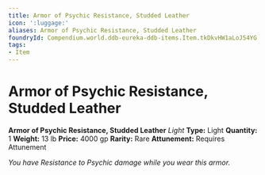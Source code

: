 ```yaml
---
title: Armor of Psychic Resistance, Studded Leather
icon: ':luggage:'
aliases: Armor of Psychic Resistance, Studded Leather
foundryId: Compendium.world.ddb-eureka-ddb-items.Item.tkDkvHW1aLoJ54YG
tags:
- Item
---
```


# Armor of Psychic Resistance, Studded Leather

**Armor of Psychic Resistance, Studded Leather**
_Light_
**Type:** Light
**Quantity:** 1
**Weight:** 13 lb
**Price:** 4000 gp
**Rarity:** Rare
**Attunement:** Requires Attunement

*You have Resistance to Psychic damage while you wear this armor.*